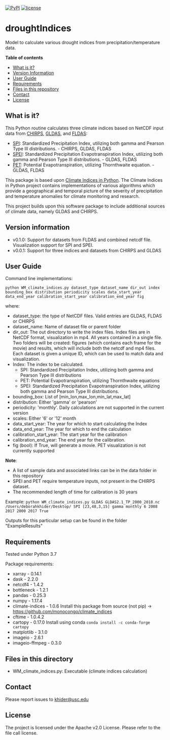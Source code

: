 [![PyPI](https://img.shields.io/badge/python-3.7-yellow.svg)]()
[![license](https://img.shields.io/github/license/mintproject/droughtIndices.svg)]()

# droughtIndices
Model to calculate various drought indices from precipitation/temperature data.

**Table of contents**
* [What is it?](#what)
* [Version Information](#version)
* [User Guide](#quickstart)
* [Requirements](#req)
* [Files in this repository](#files)
* [Contact](#contact)
* [License](#license)

## <a name = "what">What is it?</a>

This Python routine calculates three climate indices based on NetCDF input data from [CHIRPS](https://www.chc.ucsb.edu/data/chirps), [GLDAS](https://ldas.gsfc.nasa.gov/gldas), and [FLDAS](https://ldas.gsfc.nasa.gov/fldas):
* [SPI](https://climatedataguide.ucar.edu/climate-data/standardized-precipitation-index-spi): Standardized Precipitation Index, utilizing both gamma and Pearson Type III distributions. - CHIRPS, GLDAS, FLDAS
* [SPEI](https://www.researchgate.net/publication/252361460_The_Standardized_Precipitation-Evapotranspiration_Index_SPEI_a_multiscalar_drought_index): Standardized Precipitation Evapotranspiration Index, utilizing both gamma and Pearson Type III distributions. - GLDAS, FLDAS
* [PET](https://www.ncdc.noaa.gov/monitoring-references/dyk/potential-evapotranspiration): Potential Evapotranspiration, utilizing Thornthwaite equation. - GLDAS, FLDAS

This package is based upon [Climate Indices in Python](https://github.com/monocongo/climate_indices). The Climate Indices in Python project contains implementations of various algorithms which provide a geographical and temporal picture of the severity of precipitation and temperature anomalies for climate monitoring and research.

This project builds upon this software package to include additional sources of climate data, namely GLDAS and CHIRPS.

## <a name = "version">Version information</a>
* v0.1.0: Support for datasets from FLDAS and combined netcdf file. Visualization support for SPI and SPEI.
* v0.0.1: Support for three indices and datasets from CHIRPS and GLDAS

## <a name = "quickstart">User Guide</a>

Command line implementations:

`python WM_climate_indices.py dataset_type dataset_name dir_out index bounding_box distribution periodicity scales data_start_year data_end_year calibration_start_year calibration_end_year fig`

where:
* dataset_type: the type of NetCDF files. Valid entries are GLDAS, FLDAS or CHIRPS  
* dataset_name: Name of dataset file or parent folder
* dir_out: The out directory to write the index files. Index files are in NetCDF format, visualization in mp4. All years contained in a single file. Two folders will be created: figures (which contains each frame for the movie) and results, which will include both the netcdf and mp4 files. Each dataset is given a unique ID, which can be used to match data and visualization.
* Index: The index to be calculated.
  * SPI: Standardized Precipitation Index, utilizing both gamma and Pearson Type III distributions
  * PET: Potential Evapotranspiration, utilizing Thornthwaite equations
  * SPEI: Standardized Precipitation Evapotranspiration Index, utilizing both gamma and Pearson Type III distributions.
* bounding_box: List of [min_lon,max_lon,min_lat,max_lat]
* distribution: Either 'gamma' or 'pearson'
* periodicity: 'monthly'. Daily calculations are not supported in the current version
* scales: Either '6' or '12' month
* data_start_year: The year for which to start calculating the Index
* data_end_year: The year for which to end the calculation
* calibration_start_year: The start year for the calibration
* calibration_end_year: The end year for the calibration.
* fig (bool): If True, will generate a movie. PET visualization is not currently supported

**Note**:
- A list of sample data and associated links can be in the data folder in this repository
- SPEI and PET require temperature inputs, not present in the CHIRPS dataset.
- The recommended length of time for calibration is 30 years

Example:
`python WM_climate_indices.py GLDAS GLDAS2.1_TP_2000_2018.nc /Users/deborahkhider/Desktop/ SPI [23,48,3,15] gamma monthly 6 2008 2017 2000 2017 True`

Outputs for this particular setup can be found in the folder "ExampleResults"

## <a name = "req">Requirements</a>
Tested under Python 3.7

Package requirements:
* xarray - 0.14.1
* dask - 2.2.0
* netcdf4 - 1.4.2
* bottleneck - 1.2.1
* pandas - 0.25.3
* numpy - 1.17.4
* climate-indices - 1.0.6 Install this package from source (not pip) -> https://github.com/monocongo/climate_indices
* cftime - 1.0.4.2
* cartopy - 0.17.0 Install using conda `conda install -c conda-forge cartopy`
*  matplotlib - 3.1.0
* imageio - 2.6.1
* imageio-ffmpeg - 0.3.0

## <a name = "files">Files in this directory</a>

* WM_climate_indices.py: Executable (climate indices calculation)

## <a name = "contact">Contact</a>

Please report issues to <khider@usc.edu>

## <a name ="license"> License </a>

The project is licensed under the Apache v2.0 License. Please refer to the file call license.

